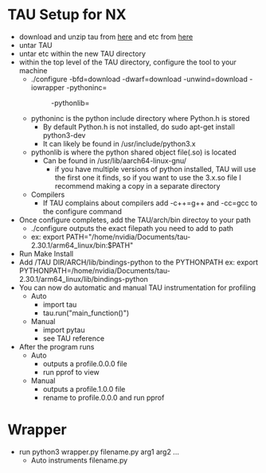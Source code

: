 # TAU Setup for NX
- download and unzip tau from [here](https://www.cs.uoregon.edu/research/tau/home.php) and etc from [here](http://tau.uoregon.edu/ext.tgz)
- untar TAU
- untar etc within the new TAU directory
- within the top level of the TAU directory, configure the tool to your machine
    - ./configure -bfd=download -dwarf=download -unwind=download -iowrapper -pythoninc=<dir> -pythonlib=<dir>
    - pythoninc is the python include directory where Python.h is stored
        - By default Python.h is not installed, do sudo apt-get install python3-dev
        - It can likely be found in /usr/include/python3.x
    - pythonlib is where the python shared object file(.so) is located
        - Can be found in /usr/lib/aarch64-linux-gnu/
            - if you have multiple versions of python installed, TAU will use the first one it finds, so if you want to use the 3.x.so file I recommend making a copy in a separate directory
    - Compilers
        - If TAU complains about compilers add -c++=g++ and -cc=gcc to the configure command
- Once configure completes, add the TAU/arch/bin directoy to your path
    - ./configure outputs the exact filepath you need to add to path
    - ex: export PATH="/home/nvidia/Documents/tau-2.30.1/arm64_linux/bin:$PATH"
- Run Make Install
- Add /TAU DIR/ARCH/lib/bindings-python to the PYTHONPATH
    ex: export PYTHONPATH=/home/nvidia/Documents/tau-2.30.1/arm64_linux/lib/bindings-python
- You can now do automatic and manual TAU instrumentation for profiling
    - Auto
        - import tau
        - tau.run("main_function()")
    - Manual
        - import pytau
        - see TAU reference
- After the program runs
    - Auto
        - outputs a profile.0.0.0 file
        - run pprof to view
    - Manual
        - outputs a profile.1.0.0 file
        - rename to profile.0.0.0 and run pprof

# Wrapper
- run python3 wrapper.py filename.py arg1 arg2 ...
    - Auto instruments filename.py
